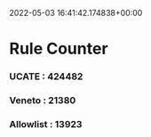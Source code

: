 2022-05-03 16:41:42.174838+00:00
# Rule Counter 
 ### UCATE : 424482

 ### Veneto : 21380

 ### Allowlist : 13923